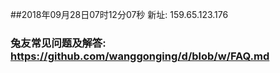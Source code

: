 ##2018年09月28日07时12分07秒 新址: 159.65.123.176
### 兔友常见问题及解答: https://github.com/wanggonging/d/blob/w/FAQ.md
